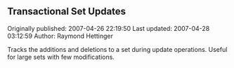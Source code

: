 ## Transactional Set Updates

Originally published: 2007-04-26 22:19:50
Last updated: 2007-04-28 03:12:59
Author: Raymond Hettinger

Tracks the additions and deletions to a set during update operations.  Useful for large sets with few modifications.